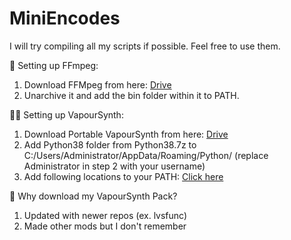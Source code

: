 # MiniEncodes

I will try compiling all my scripts if possible. Feel free to use them.

👀 Setting up FFmpeg:
1. Download FFMpeg from here: [Drive](https://drive.google.com/file/d/1g5q5hDSZ7njNa_iGJZ6nmD8qr3STSER8/view?usp=sharing)
2. Unarchive it and add the bin folder within it to PATH.

🐱‍👤 Setting up VapourSynth:
1. Download Portable VapourSynth from here: [Drive](https://drive.google.com/file/d/12wsbOYiR59iCFueip9OSGlpEHV3GVx_P/view?usp=sharing) 
2. Add Python38 folder from Python38.7z to C:/Users/Administrator/AppData/Roaming/Python/
(replace Administrator in step 2 with your username)
3. Add following locations to your PATH: [Click here](https://github.com/Soaibkhan38/MiniEncodes/blob/main/Folders%20to%20add%20to%20path%20for%20VS.txt)

🤔 Why download my VapourSynth Pack?
1. Updated with newer repos (ex. lvsfunc)
2. Made other mods but I don't remember
